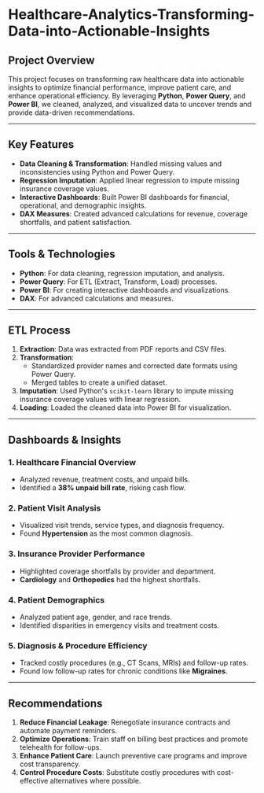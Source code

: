 # Healthcare-Analytics-Transforming-Data-into-Actionable-Insights
## Project Overview  
This project focuses on transforming raw healthcare data into actionable insights to optimize financial performance, improve patient care, and enhance operational efficiency. By leveraging **Python**, **Power Query**, and **Power BI**, we cleaned, analyzed, and visualized data to uncover trends and provide data-driven recommendations.  

---

## Key Features  
- **Data Cleaning & Transformation**: Handled missing values and inconsistencies using Python and Power Query.  
- **Regression Imputation**: Applied linear regression to impute missing insurance coverage values.  
- **Interactive Dashboards**: Built Power BI dashboards for financial, operational, and demographic insights.  
- **DAX Measures**: Created advanced calculations for revenue, coverage shortfalls, and patient satisfaction.  

---

## Tools & Technologies  
- **Python**: For data cleaning, regression imputation, and analysis.  
- **Power Query**: For ETL (Extract, Transform, Load) processes.  
- **Power BI**: For creating interactive dashboards and visualizations.  
- **DAX**: For advanced calculations and measures.  

---

## ETL Process  
1. **Extraction**: Data was extracted from PDF reports and CSV files.  
2. **Transformation**:  
   - Standardized provider names and corrected date formats using Power Query.  
   - Merged tables to create a unified dataset.  
3. **Imputation**: Used Python's `scikit-learn` library to impute missing insurance coverage values with linear regression.  
4. **Loading**: Loaded the cleaned data into Power BI for visualization.  

---

## Dashboards & Insights  
### 1. Healthcare Financial Overview  
- Analyzed revenue, treatment costs, and unpaid bills.  
- Identified a **38% unpaid bill rate**, risking cash flow.  

### 2. Patient Visit Analysis  
- Visualized visit trends, service types, and diagnosis frequency.  
- Found **Hypertension** as the most common diagnosis.  

### 3. Insurance Provider Performance  
- Highlighted coverage shortfalls by provider and department.  
- **Cardiology** and **Orthopedics** had the highest shortfalls.  

### 4. Patient Demographics  
- Analyzed patient age, gender, and race trends.  
- Identified disparities in emergency visits and treatment costs.  

### 5. Diagnosis & Procedure Efficiency  
- Tracked costly procedures (e.g., CT Scans, MRIs) and follow-up rates.  
- Found low follow-up rates for chronic conditions like **Migraines**.  

---

## Recommendations  
1. **Reduce Financial Leakage**: Renegotiate insurance contracts and automate payment reminders.  
2. **Optimize Operations**: Train staff on billing best practices and promote telehealth for follow-ups.  
3. **Enhance Patient Care**: Launch preventive care programs and improve cost transparency.  
4. **Control Procedure Costs**: Substitute costly procedures with cost-effective alternatives where possible.  
